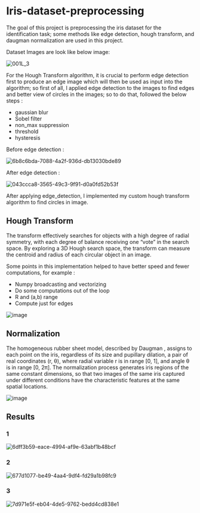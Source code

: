 # Iris-dataset-preprocessing
The goal of this project is preprocessing the iris dataset for the identification task; some methods like edge detection, hough transform, and daugman normalization are used in this project.

Dataset Images are look like below image:

![001L_3](https://user-images.githubusercontent.com/47561760/177047425-4b953918-a6ee-495a-9e2b-01ad44e1800b.png)


For the Hough Transform algorithm, it is crucial to perform edge detection first to produce an edge image which will then be used as input into the algorithm; so first of all, I applied edge detection to the images to find edges and better view of circles in the images; so to do that, followed the below steps : 
*  gaussian blur
*  Sobel filter
*  non_max suppression
*  threshold
*  hysteresis

Before edge detection :

![6b8c6bda-7088-4a2f-936d-db13030bde89](https://user-images.githubusercontent.com/47561760/177048531-39c5ec27-b3d2-47d5-88d0-ef255aa22ba5.png)

After edge detection : 

![043ccca8-3565-49c3-9f91-d0a0fd52b53f](https://user-images.githubusercontent.com/47561760/177048522-77cef3c7-592f-4eb3-b8c8-4dae43bbb6e0.png)

After applying edge_detection, I implemented my custom hough transform algorithm to find circles in image.

## Hough Transform ##
The transform effectively searches for objects with a high degree of radial symmetry, with each degree of balance receiving one “vote” in the search space. By exploring a 3D Hough search space, the transform can measure the centroid and radius of each circular object in an image.

Some points in this implementation helped to have better speed and fewer computations, for example : 
*  Numpy broadcasting and vectorizing
*  Do some computations out of the loop
*  R and (a,b) range
*  Compute just for edges

![image](https://user-images.githubusercontent.com/47561760/177048003-8c867dbd-140a-4573-8bfe-e0346a78cd4f.png)


## Normalization ## 
The homogeneous rubber sheet model, described by Daugman , assigns to each point on the iris, regardless of its size and pupillary dilation, a pair of real coordinates (r, θ), where radial variable r is in range [0, 1], and angle θ is in range [0, 2π]. The normalization process generates iris regions of the same constant dimensions, so that two images of the same iris captured under different conditions have the characteristic features at the same spatial locations. 

![image](https://user-images.githubusercontent.com/47561760/177047389-55423f8a-81d6-441b-a4e2-8feb4ad130ce.png)

## Results ## 
### 1 ###
![6dff3b59-eace-4994-af9e-63abf1b48bcf](https://user-images.githubusercontent.com/47561760/177048545-8977db16-8f71-4ae9-8c24-2419fdc4a229.png)

### 2 ###
![677d1077-be49-4aa4-9df4-fd29a1b98fc9](https://user-images.githubusercontent.com/47561760/177048693-f3a3003c-e5f0-4dd7-bc9b-9316e7e27fb5.png)

### 3 ###
![7d971e5f-eb04-4de5-9762-bedd4cd838e1](https://user-images.githubusercontent.com/47561760/177048723-4877121a-a537-40a1-9eee-a04593d6ba84.png)



